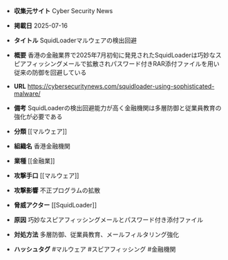 - **収集元サイト**
Cyber Security News

- **掲載日**
2025-07-16

- **タイトル**
SquidLoaderマルウェアの検出回避

- **概要**
香港の金融業界で2025年7月初旬に発見されたSquidLoaderは巧妙なスピアフィッシングメールで拡散されパスワード付きRAR添付ファイルを用い従来の防御を回避している

- **URL**
https://cybersecuritynews.com/squidloader-using-sophisticated-malware/

- **備考**
SquidLoaderの検出回避能力が高く金融機関は多層防御と従業員教育の強化が必要である

- **分類**
[[マルウェア]]

- **組織名**
香港金融機関

- **業種**
[[金融業]]

- **攻撃手口**
[[マルウェア]]

- **攻撃影響**
不正プログラムの拡散

- **脅威アクター**
[[SquidLoader]]

- **原因**
巧妙なスピアフィッシングメールとパスワード付き添付ファイル

- **対処方法**
多層防御、従業員教育、メールフィルタリング強化

- **ハッシュタグ**
#マルウェア #スピアフィッシング #金融機関

